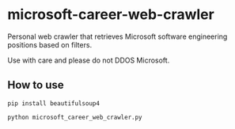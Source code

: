 # microsoft-career-web-crawler
Personal web crawler that retrieves Microsoft software engineering positions based on filters.

Use with care and please do not DDOS Microsoft.

## How to use
```
pip install beautifulsoup4
```

```
python microsoft_career_web_crawler.py
```
